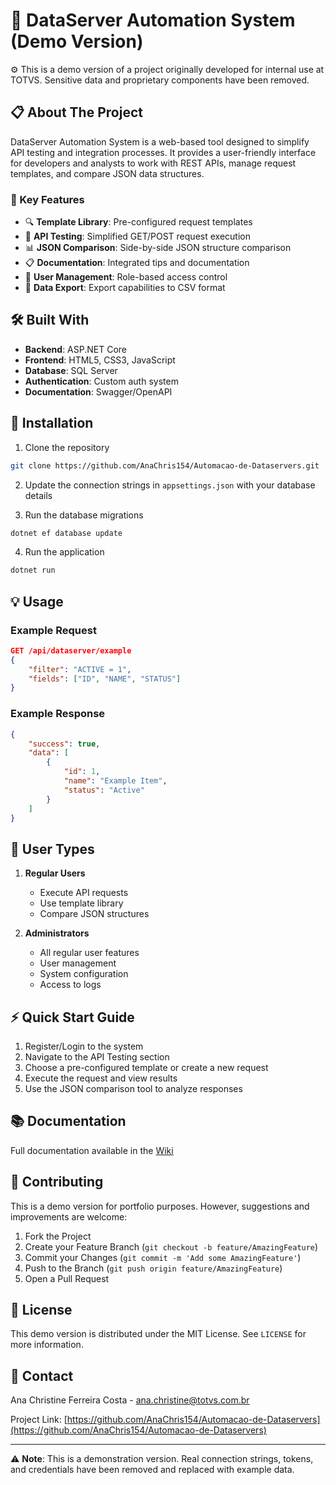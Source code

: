 # 🚀 DataServer Automation System (Demo Version)

⚙️ This is a demo version of a project originally developed for internal use at TOTVS.
Sensitive data and proprietary components have been removed.

## 📋 About The Project

DataServer Automation System is a web-based tool designed to simplify API testing and integration processes. It provides a user-friendly interface for developers and analysts to work with REST APIs, manage request templates, and compare JSON data structures.

### 🎯 Key Features

- 🔍 **Template Library**: Pre-configured request templates
- 🚀 **API Testing**: Simplified GET/POST request execution
- 📊 **JSON Comparison**: Side-by-side JSON structure comparison
- 📋 **Documentation**: Integrated tips and documentation
- 👥 **User Management**: Role-based access control
- 📁 **Data Export**: Export capabilities to CSV format

## 🛠️ Built With

- **Backend**: ASP.NET Core
- **Frontend**: HTML5, CSS3, JavaScript
- **Database**: SQL Server
- **Authentication**: Custom auth system
- **Documentation**: Swagger/OpenAPI

## 🔧 Installation

1. Clone the repository
```bash
git clone https://github.com/AnaChris154/Automacao-de-Dataservers.git
```

2. Update the connection strings in `appsettings.json` with your database details

3. Run the database migrations
```bash
dotnet ef database update
```

4. Run the application
```bash
dotnet run
```

## 💡 Usage

### Example Request
```json
GET /api/dataserver/example
{
    "filter": "ACTIVE = 1",
    "fields": ["ID", "NAME", "STATUS"]
}
```

### Example Response
```json
{
    "success": true,
    "data": [
        {
            "id": 1,
            "name": "Example Item",
            "status": "Active"
        }
    ]
}
```

## 👥 User Types

1. **Regular Users**
   - Execute API requests
   - Use template library
   - Compare JSON structures

2. **Administrators**
   - All regular user features
   - User management
   - System configuration
   - Access to logs

## ⚡ Quick Start Guide

1. Register/Login to the system
2. Navigate to the API Testing section
3. Choose a pre-configured template or create a new request
4. Execute the request and view results
5. Use the JSON comparison tool to analyze responses

## 📚 Documentation

Full documentation available in the [Wiki](https://github.com/AnaChris154/Automacao-de-Dataservers/wiki)

## 🤝 Contributing

This is a demo version for portfolio purposes. However, suggestions and improvements are welcome:

1. Fork the Project
2. Create your Feature Branch (`git checkout -b feature/AmazingFeature`)
3. Commit your Changes (`git commit -m 'Add some AmazingFeature'`)
4. Push to the Branch (`git push origin feature/AmazingFeature`)
5. Open a Pull Request

## 📝 License

This demo version is distributed under the MIT License. See `LICENSE` for more information.

## 📧 Contact

Ana Christine Ferreira Costa - ana.christine@totvs.com.br

Project Link: [https://github.com/AnaChris154/Automacao-de-Dataservers](https://github.com/AnaChris154/Automacao-de-Dataservers)

---

⚠️ **Note**: This is a demonstration version. Real connection strings, tokens, and credentials have been removed and replaced with example data.
